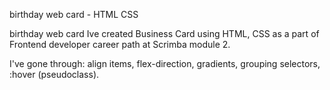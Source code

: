 birthday web card  - HTML CSS

birthday web card
Ive created Business Card using HTML, CSS as a part of Frontend developer career path at Scrimba module 2.

I've gone through:
align items,
flex-direction,
gradients,
grouping selectors,
:hover (pseudoclass).
